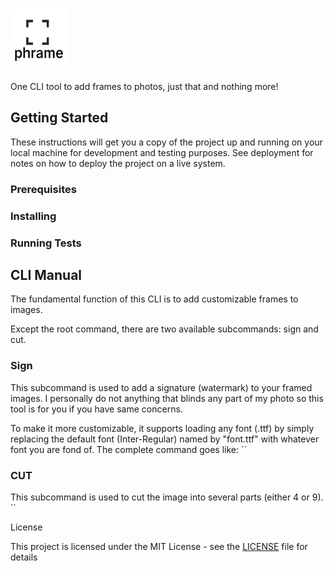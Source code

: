 # <img src="https://github.com/Ykaros/phrame/blob/main/utils/logo.png" width="90" height="90"> 

One CLI tool to add frames to photos, just that and nothing more!

## Getting Started

These instructions will get you a copy of the project up and running on your local machine for development and testing purposes. See deployment for notes on how to deploy the project on a live system.

### Prerequisites



### Installing



### Running Tests

## CLI Manual
The fundamental function of this CLI is to add customizable frames to images. 

Except the root command, there are two available subcommands: sign and cut. 
### Sign
This subcommand is used to add a signature (watermark) to your framed images. I personally do not anything that blinds any part of my photo so this tool is for you if you have same concerns. 

To make it more customizable, it supports loading any font (.ttf) by simply replacing the default font (Inter-Regular) named by "font.ttf" with whatever font you are fond of. The complete command goes like:
``
### CUT
This subcommand is used to cut the image into several parts (either 4 or 9). 
``

License

This project is licensed under the MIT License - see the [LICENSE](LICENSE) file for details


